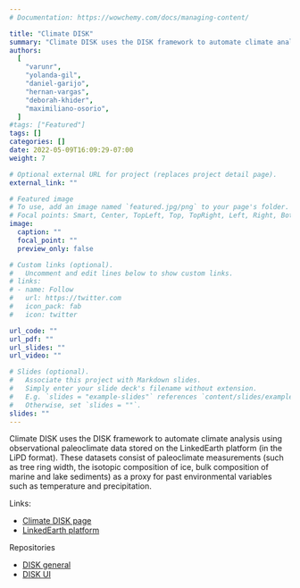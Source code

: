 ```yaml
---
# Documentation: https://wowchemy.com/docs/managing-content/

title: "Climate DISK"
summary: "Climate DISK uses the DISK framework to automate climate analysis"
authors:
  [
    "varunr",
    "yolanda-gil",
    "daniel-garijo",
    "hernan-vargas",
    "deborah-khider",
    "maximiliano-osorio",
  ]
#tags: ["Featured"]
tags: []
categories: []
date: 2022-05-09T16:09:29-07:00
weight: 7

# Optional external URL for project (replaces project detail page).
external_link: ""

# Featured image
# To use, add an image named `featured.jpg/png` to your page's folder.
# Focal points: Smart, Center, TopLeft, Top, TopRight, Left, Right, BottomLeft, Bottom, BottomRight.
image:
  caption: ""
  focal_point: ""
  preview_only: false

# Custom links (optional).
#   Uncomment and edit lines below to show custom links.
# links:
# - name: Follow
#   url: https://twitter.com
#   icon_pack: fab
#   icon: twitter

url_code: ""
url_pdf: ""
url_slides: ""
url_video: ""

# Slides (optional).
#   Associate this project with Markdown slides.
#   Simply enter your slide deck's filename without extension.
#   E.g. `slides = "example-slides"` references `content/slides/example-slides.md`.
#   Otherwise, set `slides = ""`.
slides: ""
---
```


Climate DISK uses the DISK framework to automate climate analysis using observational paleoclimate data stored on the LinkedEarth platform (in the LiPD format).
These datasets consist of paleoclimate measurements (such as tree ring width, the isotopic composition of ice, bulk composition of marine and lake sediments) as a proxy for past environmental variables such as temperature and precipitation.

Links:

- [Climate DISK page](http://climate.disk.isi.edu/)
- [LinkedEarth platform](https://wiki.linked.earth/Main_Page)

Repositories

- [DISK general](https://github.com/KnowledgeCaptureAndDiscovery/DISK-WEB)
- [DISK UI](https://github.com/KnowledgeCaptureAndDiscovery/DISK-UI)
